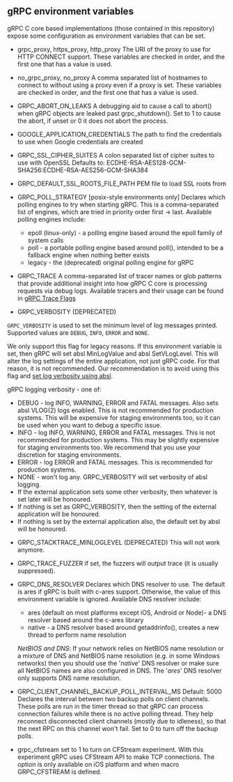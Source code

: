 gRPC environment variables
--------------------------

gRPC C core based implementations (those contained in this repository) expose
some configuration as environment variables that can be set.

* grpc_proxy, https_proxy, http_proxy
  The URI of the proxy to use for HTTP CONNECT support. These variables are
  checked in order, and the first one that has a value is used.

* no_grpc_proxy, no_proxy
  A comma separated list of hostnames to connect to without using a proxy even
  if a proxy is set. These variables are checked in order, and the first one
  that has a value is used.

* GRPC_ABORT_ON_LEAKS
  A debugging aid to cause a call to abort() when gRPC objects are leaked past
  grpc_shutdown(). Set to 1 to cause the abort, if unset or 0 it does not
  abort the process.

* GOOGLE_APPLICATION_CREDENTIALS
  The path to find the credentials to use when Google credentials are created

* GRPC_SSL_CIPHER_SUITES
  A colon separated list of cipher suites to use with OpenSSL
  Defaults to:
    ECDHE-RSA-AES128-GCM-SHA256:ECDHE-RSA-AES256-GCM-SHA384

* GRPC_DEFAULT_SSL_ROOTS_FILE_PATH
  PEM file to load SSL roots from

* GRPC_POLL_STRATEGY [posix-style environments only]
  Declares which polling engines to try when starting gRPC.
  This is a comma-separated list of engines, which are tried in priority order
  first -> last.
  Available polling engines include:
  - epoll (linux-only) - a polling engine based around the epoll family of
    system calls
  - poll - a portable polling engine based around poll(), intended to be a
    fallback engine when nothing better exists
  - legacy - the (deprecated) original polling engine for gRPC

* GRPC_TRACE
  A comma-separated list of tracer names or glob patterns that provide
  additional insight into how gRPC C core is processing requests via debug logs.
  Available tracers and their usage can be found in
  [gRPC Trace Flags](trace_flags.md)

* GRPC_VERBOSITY (DEPRECATED)

<!-- BEGIN_OPEN_SOURCE_DOCUMENTATION -->
  `GRPC_VERBOSITY` is used to set the minimum level of log messages printed. Supported values are `DEBUG`, `INFO`, `ERROR` and `NONE`.

  We only support this flag for legacy reasons. If this environment variable is set, then gRPC will set absl MinLogValue and absl SetVLogLevel. This will alter the log settings of the entire application, not just gRPC code. For that reason, it is not recommended. Our recommendation is to avoid using this flag and [set log verbosity using absl](https://abseil.io/docs/cpp/guides/logging).

  gRPC logging verbosity - one of:
  - DEBUG - log INFO, WARNING, ERROR and FATAL messages. Also sets absl VLOG(2) logs enabled. This is not recommended for production systems. This will be expensive for staging environments too, so it can be used when you want to debug a specific issue. 
  - INFO - log INFO, WARNING, ERROR and FATAL messages. This is not recommended for production systems. This may be slightly expensive for staging environments too. We recommend that you use your discretion for staging environments.
  - ERROR - log ERROR and FATAL messages. This is recommended for production systems.
  - NONE - won't log any.
  GRPC_VERBOSITY will set verbosity of absl logging. 
  - If the external application sets some other verbosity, then whatever is set later will be honoured. 
  - If nothing is set as GRPC_VERBOSITY, then the setting of the external application will be honoured.
  - If nothing is set by the external application also, the default set by absl will be honoured.
<!-- END_OPEN_SOURCE_DOCUMENTATION -->

* GRPC_STACKTRACE_MINLOGLEVEL (DEPRECATED)
  This will not work anymore.

* GRPC_TRACE_FUZZER
  if set, the fuzzers will output trace (it is usually suppressed).

* GRPC_DNS_RESOLVER
  Declares which DNS resolver to use. The default is ares if gRPC is built with
  c-ares support. Otherwise, the value of this environment variable is ignored.
  Available DNS resolver include:
  - ares (default on most platforms except iOS, Android or Node)- a DNS
    resolver based around the c-ares library
  - native - a DNS resolver based around getaddrinfo(), creates a new thread to
    perform name resolution

  *NetBIOS and DNS*: If your network relies on NetBIOS name resolution or a mixture of
  DNS and NetBIOS name resolution (e.g. in some Windows networks) then you should use
  the '*native*' DNS resolver or make sure all NetBIOS names are
  also configured in DNS. The '*ares*' DNS resolver only supports DNS name resolution.

* GRPC_CLIENT_CHANNEL_BACKUP_POLL_INTERVAL_MS
  Default: 5000
  Declares the interval between two backup polls on client channels. These polls
  are run in the timer thread so that gRPC can process connection failures while
  there is no active polling thread. They help reconnect disconnected client
  channels (mostly due to idleness), so that the next RPC on this channel won't
  fail. Set to 0 to turn off the backup polls.

* grpc_cfstream
  set to 1 to turn on CFStream experiment. With this experiment gRPC uses CFStream API to make TCP
  connections. The option is only available on iOS platform and when macro GRPC_CFSTREAM is defined.

